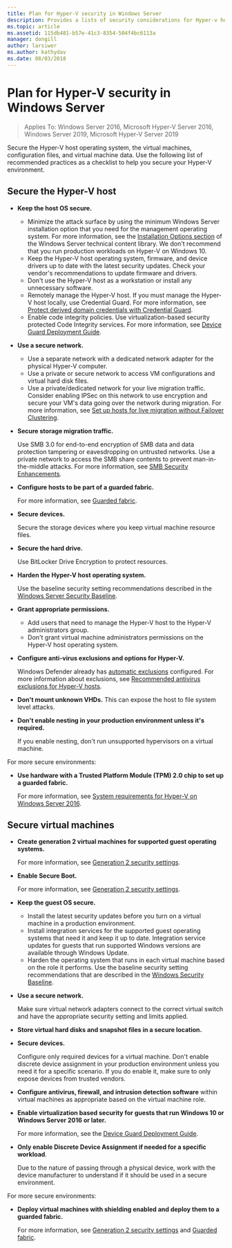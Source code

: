 ```yaml
---
title: Plan for Hyper-V security in Windows Server
description: Provides a lists of security considerations for Hyper-v hosts and virtual machines
ms.topic: article
ms.assetid: 115db481-b57e-41c3-8354-504f4bc6113a
manager: dongill
author: larsiwer
ms.author: kathydav
ms.date: 08/03/2018
---
```


# Plan for Hyper-V security in Windows Server

>Applies To: Windows Server 2016, Microsoft Hyper-V Server 2016, Windows Server 2019, Microsoft Hyper-V Server 2019

Secure the Hyper-V host operating system, the virtual machines, configuration files, and virtual machine data. Use the following list of recommended practices as a checklist to help you secure your Hyper-V environment.

## Secure the Hyper-V host
- **Keep the host OS secure.**
    - Minimize the attack surface by using the minimum Windows Server installation option that you need for the management operating system. For more information, see the [Installation Options section](../../../index.yml#installation-options) of the Windows Server technical content library. We don't recommend that you run production workloads on Hyper-V on Windows 10.
    - Keep the Hyper-V host operating system, firmware, and device drivers up to date with the latest security updates. Check your vendor's recommendations to update firmware and drivers.
    - Don't use the Hyper-V host as a workstation or install any unnecessary software.
    - Remotely manage the Hyper-V host. If you must manage the Hyper-V host locally, use Credential Guard. For more information, see [Protect derived domain credentials with Credential Guard](/windows/access-protection/credential-guard/credential-guard).
    - Enable code integrity policies. Use virtualization-based security protected Code Integrity services. For more information, see [Device Guard Deployment Guide](/windows/device-security/device-guard/device-guard-deployment-guide).
- **Use a secure network.**
    - Use a separate network with a dedicated network adapter for the physical Hyper-V computer.
    - Use a private or secure network to access VM configurations and virtual hard disk files.
    - Use a private/dedicated network for your live migration traffic. Consider enabling IPSec on this network to use encryption and secure your VM's data going over the network during migration. For more information, see [Set up hosts for live migration without Failover Clustering](../deploy/set-up-hosts-for-live-migration-without-failover-clustering.md).
- **Secure storage migration traffic.**

    Use SMB 3.0 for end-to-end encryption of SMB data and data protection tampering or eavesdropping on untrusted networks. Use a private network to access the SMB share contents to prevent man-in-the-middle attacks. For more information, see [SMB Security Enhancements](/previous-versions/windows/it-pro/windows-server-2012-R2-and-2012/dn551363(v=ws.11)).
- **Configure hosts to be part of a guarded fabric.**

    For more information, see [Guarded fabric](../../../security/guarded-fabric-shielded-vm/guarded-fabric-and-shielded-vms-top-node.md).
- **Secure devices.**

    Secure the storage devices where you keep virtual machine resource files.

- **Secure the hard drive.**

    Use BitLocker Drive Encryption to protect resources.

- **Harden the Hyper-V host operating system.**

    Use the baseline security setting recommendations described in the [Windows Server Security Baseline](/windows/device-security/windows-security-baselines).

- **Grant appropriate permissions.**
    - Add users that need to manage the Hyper-V host to the Hyper-V administrators group.
    - Don't grant virtual machine administrators permissions on the Hyper-V host operating system.

- **Configure anti-virus exclusions and options for Hyper-V.**

    Windows Defender already has [automatic exclusions](/windows/security/threat-protection/windows-defender-antivirus/configure-server-exclusions-windows-defender-antivirus) configured. For more information about exclusions, see [Recommended antivirus exclusions for Hyper-V hosts](https://support.microsoft.com/kb/3105657).

- **Don't mount unknown VHDs.** This can expose the host to file system level attacks.

- **Don't enable nesting in your production environment unless it's required.**

    If you enable nesting, don't run unsupported hypervisors on a virtual machine.

For more secure environments:

- **Use hardware with a Trusted Platform Module (TPM) 2.0 chip to set up a guarded fabric.**

    For more information, see [System requirements for Hyper-V on Windows Server 2016](../system-requirements-for-hyper-v-on-windows.md).

## Secure virtual machines
- **Create generation 2 virtual machines for supported guest operating systems.**

    For more information, see [Generation 2 security settings](../learn-more/Generation-2-virtual-machine-security-settings-for-Hyper-V.md).

- **Enable Secure Boot.**

    For more information, see [Generation 2 security settings](../learn-more/Generation-2-virtual-machine-security-settings-for-Hyper-V.md).

- **Keep the guest OS secure.**

    - Install the latest security updates before you turn on a virtual machine in a production environment.
    - Install integration services for the supported guest operating systems that need it and keep it up to date. Integration service updates for guests that run supported Windows versions are available through Windows Update.
    - Harden the operating system that runs in each virtual machine based on the role it performs. Use the baseline security setting recommendations that are described in the [Windows Security Baseline](/windows/device-security/windows-security-baselines).

- **Use a secure network.**

    Make sure virtual network adapters connect to the correct virtual switch and have the appropriate security setting and limits applied.

- **Store virtual hard disks and snapshot files in a secure location.**

- **Secure devices.**

    Configure only required devices for a virtual machine. Don't enable discrete device assignment in your production environment unless you need it for a specific scenario. If you do enable it, make sure to only expose devices from trusted vendors.

- **Configure antivirus, firewall, and intrusion detection software** within virtual machines as appropriate based on the virtual machine role.

- **Enable virtualization based security for guests that run Windows 10 or Windows Server 2016 or later.**

    For more information, see the [Device Guard Deployment Guide](/windows/device-security/device-guard/device-guard-deployment-guide).

- **Only enable Discrete Device Assignment if needed for a specific workload**.

    Due to the nature of passing through a physical device, work with the device manufacturer to understand if it should be used in a secure environment.

For more secure environments:

- **Deploy virtual machines with shielding enabled and deploy them to a guarded fabric.**

    For more information, see [Generation 2 security settings](../learn-more/Generation-2-virtual-machine-security-settings-for-Hyper-V.md) and [Guarded fabric](../../../security/guarded-fabric-shielded-vm/guarded-fabric-and-shielded-vms-top-node.md).